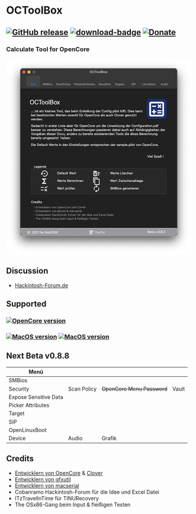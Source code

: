 # OCToolBox

[![GitHub release](https://img.shields.io/github/release/webfalter/OCToolBox?include_prereleases=&sort=semver&color=blue)](https://github.com/webfalter/OCToolBox/releases/)
[![download-badge](https://img.shields.io/github/downloads/webfalter/OCToolBox/total.svg?style=flat-square "Download status")](https://github.com/webfalter/OCToolBox/releases/latest "Download status")
[![Donate](https://img.shields.io/badge/-Buy%20me%20a%20coffee-orange.svg)](https://www.paypal.com/paypalme/webfalter)
-----

### Calculate Tool for OpenCore

![](./img/info.png)

## Discussion
- [Hackintosh-Forum.de](https://www.hackintosh-forum.de/forum/thread/54915-octoolbox-problem-und-ideenthread/)


## Supported
### [![OpenCore version](https://img.shields.io/badge/OpenCore-0.7.4+-informational.svg)](https://github.com/acidanthera/OpenCorePkg)
### [![MacOS version](https://img.shields.io/badge/Bigsur-11.6.0+-informational.svg)](https://www.apple.com/macos) [![MacOS version](https://img.shields.io/badge/Monterey-12.0.0+-informational.svg)](https://www.apple.com/macos) 

## Next Beta v0.8.8
| Menü | | | |
| ------------------- | --------------------------------- | --------------------------------- | --------------------------------- |
| SMBios | | | | |
| Security | Scan Policy |  ~~OpenCore Menu Password~~ | Vault |
| Expose Sensitive Data |  | | | |
| Picker Attributes |  | | | |
| Target | | | | |
| SIP | | | | |
| OpenLinuxBoot | | | | |
| Device | Audio| Grafik | |

## Credits
* [Entwicklern von OpenCore](https://github.com/acidanthera) & [Clover](https://github.com/CloverHackyColor/CloverBootloader)
* [Entwicklern von gfxutil](https://github.com/acidanthera/gfxutil)
* [Entwicklern von macserial](https://github.com/acidanthera/OpenCorePkg/tree/master/Utilities/macserial)
* Cobanramo Hackintosh-Forum für die Idee und Excel Datei
* ITzTravelInTime für TINURecovery
* The OSx86-Gang beim Input & fleißigen Testen
